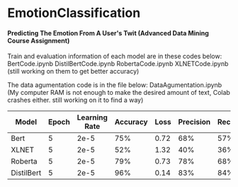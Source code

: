 # EmotionClassification
#### Predicting The Emotion From A User's Twit (Advanced Data Mining Course Assignment)

Train and evaluation information of each model are in these codes below:
BertCode.ipynb
DistilBertCode.ipynb
RobertaCode.ipynb
XLNETCode.ipynb
(still working on them to get better accuracy)

The data agumentation code is in the file below:
DataAgumentation.ipynb
(My computer RAM is not enough to make the desired amount of text, Colab crashes either. still working on it to find a way)


|    Model   |  Epoch | Learning Rate | Accuracy |  Loss | Precision | Recall | F-score |
|------------|--------|---------------|----------|-------|-----------|--------|---------|
|    Bert    |    5   |      2e-5     |    75%   |  0.72 |    68%    |   57%  |   61%   |
|    XLNET   |    5   |      2e-5     |    52%   |  1.32 |    40%    |   36%  |   36%   |
|   Roberta  |    5   |      2e-5     |    79%   |  0.73 |    78%    |   68%  |   70%   |
| DistilBert |    5   |      2e-5     |    96%   |  0.14 |    83%    |  84%   |   83%   |
